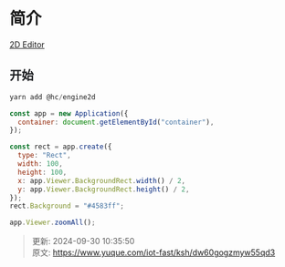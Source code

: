 # 简介

[2D Editor](https://cloud.iot-fast.com/console/2d/editor)

## <font style="color:rgb(28, 30, 33);">开始</font>
```javascript
yarn add @hc/engine2d
```

```javascript
const app = new Application({
  container: document.getElementById("container"),
});

const rect = app.create({
  type: "Rect",
  width: 100,
  height: 100,
  x: app.Viewer.BackgroundRect.width() / 2,
  y: app.Viewer.BackgroundRect.height() / 2,
});
rect.Background = "#4583ff";

app.Viewer.zoomAll();
```



> 更新: 2024-09-30 10:35:50  
> 原文: <https://www.yuque.com/iot-fast/ksh/dw60gogzmyw55qd3>